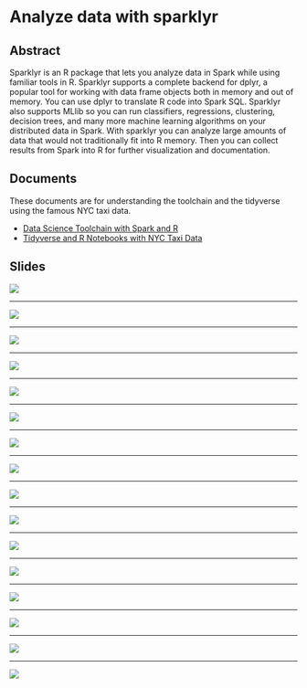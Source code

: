 # Analyze data with sparklyr

## Abstract

Sparklyr is an R package that lets you analyze data in Spark while using familiar tools in R. Sparklyr supports a complete backend for dplyr, a popular tool for working with data frame objects both in memory and out of memory. You can use dplyr to translate R code into Spark SQL. Sparklyr also supports MLlib so you can run classifiers, regressions, clustering, decision trees, and many more machine learning algorithms on your distributed data in Spark. With sparklyr you can analyze large amounts of data that would not traditionally fit into R memory. Then you can collect results from Spark into R for further visualization and documentation.

## Documents

These documents are for understanding the toolchain and the tidyverse using the famous NYC taxi data.

* [Data Science Toolchain with Spark and R](http://colorado.rstudio.com:3939/content/420/taxiDemo.nb.html)
* [Tidyverse and R Notebooks with NYC Taxi Data](http://colorado.rstudio.com:3939/content/421/taxiR.nb.html)

## Slides

![](img/tidyverse.001.jpeg)

***

![](img/tidyverse.002.jpeg)

***

![](img/tidyverse.003.jpeg)

***

![](img/tidyverse.004.jpeg)

***

![](img/tidyverse.005.jpeg)

***

![](img/tidyverse.006.jpeg)

***

![](img/tidyverse.007.jpeg)

***

![](img/tidyverse.008.jpeg)

***

![](img/tidyverse.009.jpeg)

***

![](img/tidyverse.010.jpeg)

***

![](img/tidyverse.011.jpeg)

***

![](img/tidyverse.012.jpeg)

***

![](img/tidyverse.013.jpeg)

***

![](img/tidyverse.014.jpeg)

***

![](img/tidyverse.015.jpeg)

***

![](img/tidyverse.016.jpeg)

